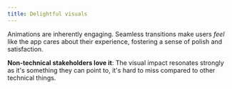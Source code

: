 ```yaml
---
title: Delightful visuals
---
```


Animations are inherently engaging. Seamless transitions make users _feel_ like the app cares about their experience, fostering a sense of polish and satisfaction.

**Non-technical stakeholders love it**: The visual impact resonates strongly as it's something they can point to, it's hard to miss compared to other technical things.

